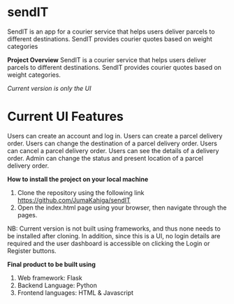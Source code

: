 # sendIT
SendIT is an app for a courier service that helps users deliver parcels to different destinations. SendIT provides courier quotes based on weight categories

**Project Overview**
SendIT is a courier service that helps users deliver parcels to different destinations. SendIT provides courier quotes based on weight categories.

*Current version is only the UI*

# Current UI Features
Users can create an account and log in.
Users can create a parcel delivery order.
Users can change the destination of a parcel delivery order.
Users can cancel a parcel delivery order.
Users can see the details of a delivery order.
Admin can change the status and present location of a parcel delivery order.

**How to install the project on your local machine**
1. Clone the repository using the following link https://github.com/JumaKahiga/sendIT
2. Open the index.html page using your browser, then navigate through the pages.

NB: Current version is not built using frameworks, and thus none needs to be installed after cloning. In addition, since this is a UI, no login details are required and the user dashboard is accessible on clicking the Login or Register buttons. 

**Final product to be built using**
1. Web framework: Flask
2. Backend Language: Python
3. Frontend languages: HTML & Javascript
